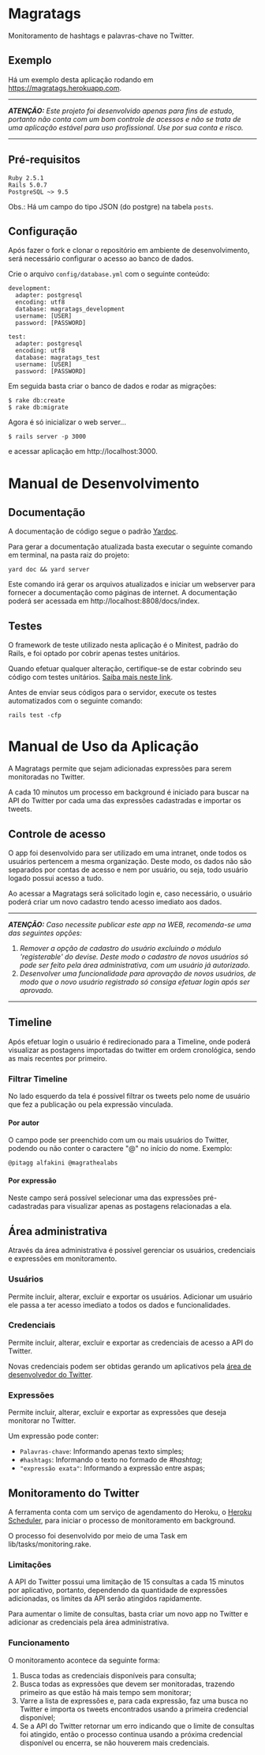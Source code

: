 # Magratags
Monitoramento de hashtags e palavras-chave no Twitter.

## Exemplo
Há um exemplo desta aplicação rodando em https://magratags.herokuapp.com.

---

***ATENÇÃO:***
*Este projeto foi desenvolvido apenas para fins de estudo, portanto  não conta com um bom controle de acessos e não se trata de uma aplicação estável para uso profissional.
Use por sua conta e risco.*

---


## Pré-requisitos
```
Ruby 2.5.1
Rails 5.0.7
PostgreSQL ~> 9.5
```
Obs.: Há um campo do tipo JSON (do postgre) na tabela `posts`.


## Configuração

Após fazer o fork e clonar o repositório em ambiente de desenvolvimento, será necessário configurar o acesso ao banco de dados.

Crie o arquivo `config/database.yml` com o seguinte conteúdo:

```
development:
  adapter: postgresql
  encoding: utf8
  database: magratags_development
  username: [USER]
  password: [PASSWORD]

test:
  adapter: postgresql
  encoding: utf8
  database: magratags_test
  username: [USER]
  password: [PASSWORD]
```

Em seguida basta criar o banco de dados e rodar as migrações:

```
$ rake db:create
$ rake db:migrate
```

Agora é só inicializar o web server...

```
$ rails server -p 3000
```

e acessar aplicação em http://localhost:3000.


# Manual de Desenvolvimento

## Documentação

A documentação de código segue o padrão [Yardoc](https://yardoc.org).

Para gerar a documentação atualizada basta executar o seguinte comando em terminal, na pasta raiz do projeto:

`yard doc && yard server`

Este comando irá gerar os arquivos atualizados e iniciar um webserver para fornecer a documentação como páginas de internet. A documentação poderá ser acessada em http://localhost:8808/docs/index.

## Testes

O framework de teste utilizado nesta aplicação é o Minitest, padrão do Rails, e foi optado por cobrir apenas testes unitários.

Quando efetuar qualquer alteração, certifique-se de estar cobrindo seu código com testes unitários. [Saiba mais neste link](https://guides.rubyonrails.org/testing.html).

Antes de enviar seus códigos para o servidor, execute os testes automatizados com o seguinte comando:

```
rails test -cfp
```

# Manual de Uso da Aplicação

A Magratags permite que sejam adicionadas expressões para serem monitoradas no Twitter.

A cada 10 minutos um processo em background é iniciado para buscar na API do Twitter por cada uma das expressões cadastradas e importar os tweets.

## Controle de acesso

O app foi desenvolvido para ser utilizado em uma intranet, onde todos os usuários pertencem a mesma organização. Deste modo, os dados não são separados por contas de acesso e nem por usuário, ou seja, todo usuário logado possui acesso a tudo.

Ao acessar a Magratags será solicitado login e, caso necessário, o usuário poderá criar um novo cadastro tendo acesso imediato aos dados.

---

***ATENÇÃO:***
*Caso necessite publicar este app na WEB, recomenda-se uma das seguintes opções:*
1. *Remover a opção de cadastro do usuário excluindo o módulo 'registerable' do devise. Deste modo o cadastro de novos usuários só pode ser feito pela área administrativa, com um usuário já autorizado.*
2. *Desenvolver uma funcionalidade para aprovação de novos usuários, de modo que o novo usuário registrado só consiga efetuar login após ser aprovado.*

---

## Timeline

Após efetuar login o usuário é redirecionado para a Timeline, onde poderá visualizar as postagens importadas do twitter em ordem cronológica, sendo as mais recentes por primeiro.

### Filtrar Timeline

No lado esquerdo da tela é possível filtrar os tweets pelo nome de usuário que fez a publicação ou pela expressão vinculada.

#### Por autor

O campo pode ser preenchido com um ou mais usuários do Twitter, podendo ou não conter o caractere "@" no início do nome. Exemplo:

```
@pitagg alfakini @magrathealabs
```

#### Por expressão

Neste campo será possível selecionar uma das expressões pré-cadastradas para visualizar apenas as postagens relacionadas a ela.

## Área administrativa

Através da área administrativa é possível gerenciar os usuários, credenciais e expressões em monitoramento.

### Usuários

Permite incluir, alterar, excluir e exportar os usuários. Adicionar um usuário ele passa a ter acesso imediato a todos os dados e funcionalidades.

### Credenciais

Permite incluir, alterar, excluir e exportar as credenciais de acesso a API do Twitter.

Novas credenciais podem ser obtidas gerando um aplicativos pela [área de desenvolvedor do Twitter](https://developer.twitter.com/en/apps).

### Expressões

Permite incluir, alterar, excluir e exportar as expressões que deseja monitorar no Twitter.

Um expressão pode conter:

* `Palavras-chave`: Informando apenas texto simples;
* `#hashtags`: Informando o texto no formado de *#hashtag*;
* `"expressão exata"`: Informando a expressão entre aspas;

## Monitoramento do Twitter

A ferramenta conta com um serviço de agendamento do Heroku, o [Heroku Scheduler](https://devcenter.heroku.com/articles/scheduler), para iniciar o processo de monitoramento em background.

O processo foi desenvolvido por meio de uma Task em lib/tasks/monitoring.rake.

### Limitações

A API do Twitter possui uma limitação de 15 consultas a cada 15 minutos por aplicativo, portanto, dependendo da quantidade de expressões adicionadas, os limites da API serão atingidos rapidamente.

Para aumentar o limite de consultas, basta criar um novo app no Twitter e adicionar as credenciais pela área administrativa.

### Funcionamento

O monitoramento acontece da seguinte forma:

1. Busca todas as credenciais disponíveis para consulta;
2. Busca todas as expressões que devem ser monitoradas, trazendo primeiro as que estão há mais tempo sem monitorar;
3. Varre a lista de expressões e, para cada expressão, faz uma busca no Twitter e importa os tweets encontrados usando a primeira credencial disponível;
4. Se a API do Twitter retornar um erro indicando que o limite de consultas foi atingido, então o processo continua usando a próxima credencial disponível ou encerra, se não houverem mais credenciais.
